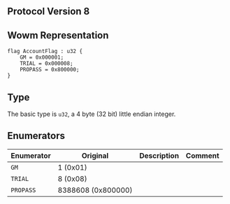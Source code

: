 ## Protocol Version 8

## Wowm Representation
```rust,ignore
flag AccountFlag : u32 {
    GM = 0x000001;    
    TRIAL = 0x000008;    
    PROPASS = 0x800000;    
}

```
## Type
The basic type is `u32`, a 4 byte (32 bit) little endian integer.
## Enumerators
| Enumerator | Original  | Description | Comment |
| --------- | -------- | ----------- | ------- |
| `GM` | 1 (0x01) |  |  |
| `TRIAL` | 8 (0x08) |  |  |
| `PROPASS` | 8388608 (0x800000) |  |  |
